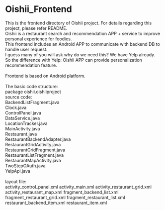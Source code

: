 # Oishii_Frontend
This is the frontend directory of Oishii project. For details regarding this project, please refer README.<br/>
Oishii is a restaurant search and recommendation APP + service to improve personal experience for foodies.<br/>
This frontend includes an Android APP to communicate with backend DB to handle user request.<br/>
I guess many of you will ask why do we need this? We have Yelp already.<br/>
So the difference with Yelp: Oishii APP can provide personalization recommendation feature.<br/>
<br/>
Frontend is based on Android platform.<br/>
<br/>
The basic code structure:<br/>
package oishii.oishiiproject<br/>
    source code:<br/>
        BackendListFragment.java<br/>
        Clock.java<br/>
        ControlPanel.java<br/>
        DataService.java<br/>
        LocationTracker.java<br/>
        MainActivity.java<br/>
        Restaurant.java<br/>
        RestaurantBackendAdapter.java<br/>
        RestaurantGridActivity.java<br/>
        RestaurantGridFragment.java<br/>
        RestaurantListFragment.java<br/>
        RestaurantMapActivity.java<br/>
        TwoStepOAuth.java<br/>
        YelpApi.java<br/>
 <br/>
    layout file:<br/>
        activity_control_panel.xml
        activity_main.xml
        activity_restaurant_grid.xml
        activity_restaurant_map.xml
        fragment_backend_list.xml
        fragment_restaurant_grid.xml
        fragment_restaurant_list.xml
        restaurant_backend_item.xml
        restaurant_item.xml
    
    

